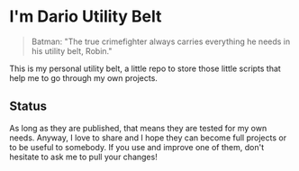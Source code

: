 I'm Dario Utility Belt
======================

> Batman: "The true crimefighter always carries everything he needs in his utility belt, Robin."

This is my personal utility belt, a little repo to store those little scripts that help me to go through my own projects.

## Status
As long as they are published, that means they are tested for my own needs. Anyway, I love to share and I hope they can become full projects or to be useful to somebody. If you use and improve one of them, don't hesitate to ask me to pull your changes!
